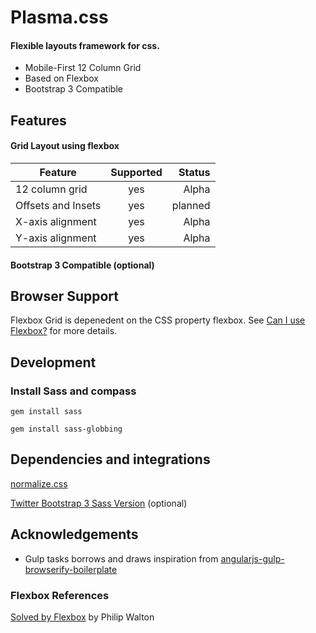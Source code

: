 
# Plasma.css

#### Flexible layouts framework for css.

- Mobile-First 12 Column Grid
- Based on Flexbox
- Bootstrap 3 Compatible

## Features
#### Grid Layout using flexbox

| Feature       | Supported     | Status |
| ------------- |:-------------:| -----:|
| 12 column grid | yes | Alpha |
| Offsets and Insets | yes | planned |
| X-axis alignment | yes | Alpha |
| Y-axis alignment | yes | Alpha |

#### Bootstrap 3 Compatible (optional)

## Browser Support

Flexbox Grid is depenedent on the CSS property flexbox. See [Can I use Flexbox?](http://caniuse.com/#feat=flexbox) for more details.

## Development
<!--
### Install Assemble
```
$ npm install --global assemble

``` -->

### Install Sass and compass
```
gem install sass

gem install sass-globbing

```
<!--
### Start Server
```
$ npm install http-server -g

$ http-server -p 1234

``` -->


## Dependencies and integrations
[normalize.css](https://github.com/necolas/normalize.css/)

[Twitter Bootstrap 3 Sass Version](https://github.com/twbs/bootstrap-sass) (optional)

## Acknowledgements

- Gulp tasks borrows and draws inspiration from [angularjs-gulp-browserify-boilerplate](https://github.com/jakemmarsh/angularjs-gulp-browserify-boilerplate)

### Flexbox References

[Solved by Flexbox](https://philipwalton.github.io/solved-by-flexbox/) by Philip Walton
